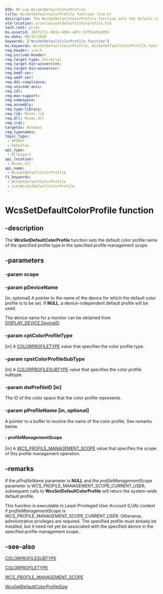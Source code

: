 ```yaml
---
UID: NF:icm.WcsSetDefaultColorProfile
title: WcsSetDefaultColorProfile function (icm.h)
description: The WcsSetDefaultColorProfile function sets the default color profile name of the specified profile type in the specified profile management scope.
old-location: print\wcssetdefaultcolorprofile.htm
tech.root: print
ms.assetid: 302f271c-801e-409c-a0fc-53f01e5e2055
ms.date: 08/26/2020
keywords: ["WcsSetDefaultColorProfile function"]
ms.keywords: WcsSetDefaultColorProfile, WcsSetDefaultColorProfile function [Print Devices], colorfnc_31c96c7b-5616-4bdb-8df8-23e2361a9554.xml, icm/WcsSetDefaultColorProfile, print.wcssetdefaultcolorprofile
req.header: icm.h
req.include-header: 
req.target-type: Universal
req.target-min-winverclnt: 
req.target-min-winversvr: 
req.kmdf-ver: 
req.umdf-ver: 
req.ddi-compliance: 
req.unicode-ansi: 
req.idl: 
req.max-support: 
req.namespace: 
req.assembly: 
req.type-library: 
req.lib: Mscms.lib
req.dll: Mscms.dll
req.irql: 
targetos: Windows
req.typenames: 
topic_type:
 - APIRef
 - kbSyntax
api_type:
 - DllExport
api_location:
 - Mscms.dll
api_name:
 - WcsSetDefaultColorProfile
f1_keywords:
 - WcsSetDefaultColorProfile
 - icm/WcsSetDefaultColorProfile
---
```


# WcsSetDefaultColorProfile function


## -description

The **WcsSetDefaultColorProfile** function sets the default color profile name of the specified profile type in the specified profile management scope.

## -parameters

### -param scope

### -param pDeviceName

[in, optional] A pointer to the name of the device for which the default color profile is to be set. If **NULL**, a device-independent default profile will be used.

The device name for a monitor can be obtained from [DISPLAY_DEVICE.DeviceID](/windows/win32/api/wingdi/ns-wingdi-display_devicea).

### -param cptColorProfileType

[in] A [COLORPROFILETYPE](/previous-versions/windows/desktop/wcs/colorprofiletype) value that specifies the color profile type.

### -param cpstColorProfileSubType

[in] A [COLORPROFILESUBTYPE](/previous-versions/windows/desktop/wcs/colorprofilesubtype) value that specifies the color profile subtype.

### -param dwProfileID [in]

The ID of the color space that the color profile represents.

### -param pProfileName [in, optional]

A pointer to a buffer to receive the name of the color profile. See remarks below.

#### - profileManagementScope

[in] A [WCS_PROFILE_MANAGEMENT_SCOPE](/previous-versions/windows/desktop/wcs/wcs-profile-management-scope) value that specifies the scope of this profile management operation.

## -remarks

If the *pProfileName* parameter is **NULL** and the *profileManagementScope* parameter is WCS_PROFILE_MANAGEMENT_SCOPE_CURRENT_USER, subsequent calls to **WcsSetDefaultColorProfile** will return the system-wide default profile.

This function is executable in Least-Privileged User Account (LUA) context if *profileManagementScope* is WCS_PROFILE_MANAGEMENT_SCOPE_CURRENT_USER. Otherwise, administrative privileges are required. The specified profile must already be installed, but it need not yet be associated with the specified device in the specified profile management scope..

## -see-also

[COLORPROFILESUBTYPE](/previous-versions/windows/desktop/wcs/colorprofilesubtype)

[COLORPROFILETYPE](/previous-versions/windows/desktop/wcs/colorprofiletype)

[WCS_PROFILE_MANAGEMENT_SCOPE](/previous-versions/windows/desktop/wcs/wcs-profile-management-scope)

[WcsGetDefaultColorProfileSize](/windows-hardware/drivers/ddi/content/icm/nf-icm-wcsgetdefaultcolorprofilesize)